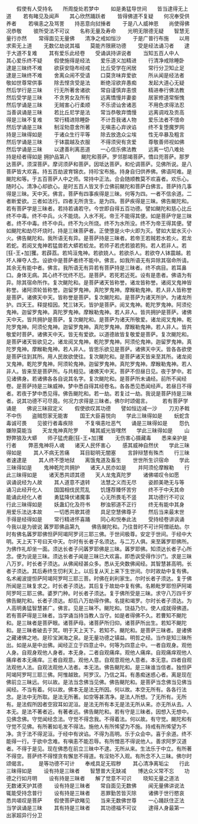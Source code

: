 <!-- { "loadSidebar": true } -->
　　假使有人受持名　　所周旋处若梦中
　　如是勇猛导世间　　皆当逮得无上道
　　若有睹见及闻声　　其心欣然踊跃者
　　皆得佛道不复疑　　何况奉受供养者
　　若嗔恚之及骂詈　　持恶意向挝捶者
　　于是八人威神恩　　尚使得佛况恭敬
　　彼所受法不可议　　名称无量及寿命
　　光明无限德无疑　　智慧无量行亦然
　　常得面见无量佛　　清净之戒如恒沙
　　于是广普行布施　　以用求索无上道
　　无数亿劫说其福　　莫能齐限厥功德
　　受是经法诵习者　　逮于大道不复难
　　其有爱乐此经卷　　受诵讽持讲说者
　　当知五百人中人　　其心爱乐终不疑
　　假使施得是经法　　爱乐道义加精进
　　行清净戒除睡卧　　逮是三昧终不难
　　欲获安隐布经戒　　比丘受学在闲居
　　常行分卫知止足　　逮是三昧终不难
　　舍离众闹不受请　　口莫贪味弃爱欲
　　所从闻是经法者　　敬如世尊常供事
　　除去悭贪受是法　　断绝淫欲弃愚痴
　　发起大道心无疑　　然后学行是三昧
　　行无所著舍诸欲　　常自谨慎弃恚恨
　　精进奉行佛法教　　然后受学是三昧
　　不贪男女及所有　　远离憍慢并妻妾
　　居家修道常惭愧　　然后学诵是三昧
　　无贼害心行柔顺　　不乐谤讪舍诸恶
　　不用色求得法忍　　当善讽诵是三昧
　　若比丘尼学是法　　常当恭敬弃憍慢
　　远离调戏及贡高　　得是三昧不复难
　　常行精进除睡卧　　不计吾我诸人物
　　爱乐法者不惜命　　然后学诵是三昧
　　制淫劮意舍所著　　无嗔恚心弃谀谄
　　终不复堕魔罗网　　持是三昧得如是
　　于诸众生行平等　　除去放逸众尘埃
　　性无卒暴及粗言　　然后学诵是三昧
　　于钵震越及衣服　　不得须臾有贪爱
　　尊敬善师视如佛　　然后学诵是三昧
　　以逮善利离恶道　　一心信乐佛法教
　　远离一切八难处　　持是经者得如是
拥护品第八
　　颰陀和菩萨。罗邻那竭菩萨。憍曰兜菩萨。那罗达菩萨。须深菩萨。摩诃须萨和菩萨。因坻达菩萨。和伦调菩萨。见佛所说。是八菩萨皆大欢喜。持五百劫波育锦衣。持珍宝布施。持身自归供养佛。佛语阿难。是颰陀和等。于五百菩萨人中之师。常持中正法。合会随顺教莫不欢喜者。欢乐心。随时心。清净心却欲心。是时五百人皆叉手立佛前颰陀和菩萨白佛言。菩萨持几事得是三昧。天中天。佛言。菩萨有四事疾得是三昧。何等为四。一者不信余道。二者断爱欲。三者如法行。四者无所贪生。是为四。菩萨疾得是三昧。佛告颰陀和。若有菩萨学是三昧者。若持若诵若守。今世即自得五百功德。譬如颰陀和慈心比丘终不中毒。终不中兵。火不能烧。入水不死。帝王不能得其便。如是菩萨守是三昧者。终不中毒。终不中兵。终不为火所烧。终不为水所没。终不为帝王得其便。譬如颰陀和劫尽坏烧时。持是三昧菩萨者。正使堕是火中火即为灭。譬如大罂水灭小火。佛告颰陀和。我所语无有异。是菩萨持是三昧者。若帝王若贼若水若火。若龙若蛇。若阅叉鬼神若猛兽若大蟒若蛟龙。若师子若虎若狼若狗。若人若非人。若[狂-王+加]玃。若薜荔。若鸠洹鬼神。若欲娆人。若欲杀人。若欲夺人钵震越。若坏人禅夺人念。设欲中是菩萨者终不能中。佛言。如我所语无有异除其宿命所请。其余无有能中者。佛言。我所语无有异若有菩萨持是三昧者。终不病目。若耳鼻口。身体无病。其心终不忧终不厄。是菩萨。若死若近死。设有是患者。佛语为有异。除其宿命所作。复次颰陀和。是菩萨诸天皆称誉。诸龙皆称誉。诸阅叉鬼神皆称誉。诸阿须轮皆称誉。迦留罗鬼神。真陀罗鬼神。摩睺勒鬼神。若人非人皆称誉是菩萨。诸佛天中天。皆称誉是菩萨。复次颰陀和。是菩萨为诸天所护。为诸龙所护。四天王。释提桓因。梵三钵天。皆护是菩萨。阅叉鬼神。乾陀罗鬼神。阿须伦鬼神。迦留罗鬼神。真陀罗鬼神。摩睺勒鬼神。若人非人。皆共拥护是菩萨。诸佛天中天。皆共拥护是菩萨。复次颰陀和。是菩萨为诸天所敬爱。诸龙阅叉鬼神。乾陀罗鬼神。阿须伦鬼神。迦留罗鬼神。真陀罗鬼神。摩睺勒鬼神。若人非人。皆共敬爱时菩萨。诸佛天中天。皆无有爱欲。以道德故皆复敬爱是菩萨。复次颰陀和。是菩萨诸天皆欲见之。诸龙阅叉鬼神。乾陀罗鬼神。阿须伦鬼神。迦留罗鬼神。真陀罗鬼神。摩睺勒鬼神。若人非人。皆思乐欲见是菩萨。诸佛天中天。皆各各欲使是菩萨往到其所。用人民故欲使往。复次颰陀和。是菩萨诸天皆来至其所。诸龙阅叉鬼神。乾陀罗鬼神。阿须轮鬼神。迦留罗鬼神。真陀罗鬼神。摩睺勒鬼神。若人非人。皆来至是菩萨所。与共相见。诸佛天中天。菩萨不但昼日见。夜于梦中。若见诸佛身。若诸佛各各自说其名字。复次颰陀和。是菩萨所未诵经。前所不闻经卷。是菩萨持是三昧威神。梦中悉自得其经卷名。各各悉见悉闻经声。若昼日不得者。若夜于梦中悉见得。佛告颰陀和。若一劫。若复过一劫。我说是菩萨持是三昧者。说其功德不可尽竟。何况力求得是三昧者。佛尔时颂偈言。
　　若有菩萨学诵是　　佛说三昧寂定义
　　假使欲叹其功德　　譬如恒边减一沙
　　刀刃矛戟不中伤　　盗贼怨家无能害
　　国王大臣喜悦向　　学此三昧得如是
　　蚖蛇含毒诚可畏　　见彼行者毒疾除
　　不复嗔恚吐恶气　　诵是三昧得如是
　　怨仇嫌隙莫能当　　天龙鬼神真陀罗
　　睹其威光皆嘿然　　学此三昧得如是
　　山野弊狼及大蟒　　师子猛虎鹿[狂-王+加]玃
　　无伤害心摄藏毒　　悉来亲护是行者
　　弊恶鬼神将人魂　　诸天人民怀害心
　　感其威神自然伏　　学此三昧得如是
　　其人不病无苦痛　　耳目聪明无闇塞
　　言辞辩慧有殊杰　　行三昧者速逮是
　　其人终不堕地狱　　离饿鬼道及畜生
　　世世所生识宿命　　学此三昧得如是
　　鬼神乾陀共拥护　　诸天人民亦如是
　　并阿须伦摩睺勒　　行此三昧得如是
　　诸天悉共颂其德　　天人龙鬼真陀罗
　　诸佛嗟叹令如愿　　讽诵说经为人故
　　其人道意不退转　　法慧之义而无尽
　　姿颜美艳无与等　　诵习此经开化人
　　国国相伐民荒乱　　饥馑荐臻怀苦穷
　　终不于中夭其命　　能诵此经化人者
　　勇猛降伏诸魔事　　心无所畏毛不竖
　　其功德行不可议　　行此三昧得如是
　　妖蛊幻化及符书　　秽浊邪道不正行
　　终无有能中其身　　用爱乐法达本故
　　一切悉共歌其德　　具足空慧佛尊子
　　然后当来最末世　　手得是经得如是
　　常行精进怀喜踊　　同心和悦奉此法
　　受持经卷讲讽诵　　今我以是为彼说
羼罗耶佛品第九
　　佛告颰陀和。乃往昔时不可计阿僧祇劫。尔时有佛名羼罗耶佛怛萨阿竭阿罗诃三耶三佛。于世间极尊。安定于世间。于经中大明。天上天下号曰天中天。尔时有长者子名须达。与二万人俱。来至羼罗耶佛所。为佛作礼却坐一面。须达长者子问羼罗耶佛是三昧。羼罗耶佛。知须达长者子心所念。便为说是三昧。须达长者子闻是三昧已大欢喜。即悉讽受得作沙门。求是三昧八万岁。时长者子须达。从佛闻经甚众多。悉从无央数佛闻经。其智慧甚高明。长者子须达。其后寿终生忉利天上。以后复从天上来下生世间。尔时故劫中复有佛。名术阇波提怛萨阿竭阿罗呵三耶三菩。时佛在刹利家生。尔时长者子须达。复于佛所闻是三昧复求之。时长者子须达。其后复于故劫中复有佛。名赖毗罗耶怛萨阿竭阿罗呵三耶三佛。婆罗门种。时长者子须达。复于佛所受是三昧。求守八万四千岁佛告颰陀和。长者子须达。却后八万劫得作佛。名提和竭罗。尔时长者子须达。为人高明勇猛智慧甚广。佛言。见是三昧不。颰陀和。饶益乃尔。使人成就得佛道。若有菩萨得是三昧者。当学诵当持当教人当守。如是者得佛不久。若曹知不颰陀和。是三昧者是菩萨眼。诸菩萨母。诸菩萨所归仰。诸菩萨所出生。若知不颰陀和。是三昧者破去于冥。明于天上天下。若知不。颰陀和。是菩萨三昧者。是诸佛之藏诸佛之地。是珍宝渊海之泉。是无量功德之镇益。明哲之经。当作是知三昧所出。如是从是中出佛。闻经正立于四意止中。何等为四意止中。一者自观身。观他人身。自观身观他人身者。本无身。二者自观痛痒。观他人痛痒。自观痛痒观他人痛痒者本无痛痒。三者自观意。观他人意。自观意观他人意者。本无意。四者自观法观他人法。自观法观他人法者。本无法。佛告颰陀和。是三昧谁当信者。独怛萨阿竭阿罗呵三耶三佛。阿惟越致。阿罗汉。乃信之耳。有愚痴迷惑心者。离是现在佛前立三昧远。何以故。是法当念佛当见佛。佛告颰陀和。是菩萨当念佛当见佛当闻经。不当有着。何以故。佛本无是法无所因。何以故。本空无所有。各各行法念。是法中无所取。是法无所著。如空等甚清净。是法人所想。了无所有。无所有。是法假所因者空寂耳如泥洹。是法无所有本无是法无所从来。亦无所从去。人本无。是法不著者近。有著者远。佛告颰陀和。若有守是三昧者。因想入无想中。见佛念佛。守觉闻经念法。守觉不得念我。不得着法。何以故。有守觉。颰陀和有守觉不见佛。有所著如毛发不得法。施他人有所悕望为不施。持戒有所悕望为不净。贪于法不得泥洹。于经中有谀谄。不得为高明。乐于众会中。喜于余道。终不能得一行。于欲中念难。有嗔恚不能忍辱。有所憎恶不得说他人。善求阿罗汉道者。不得于是见。现在佛悉在前立三昧中不逮。无所从来。生法乐于中立。有所著不得空。菩萨终不得悭贪有懈怠不得道。有淫劮不入观。有所念不入三昧。佛尔时颂偈言。
　　是等功德不可计　　奉戒具足无瑕秽
　　其心清净离垢尘　　行此三昧得如是
　　设有持是三昧者　　智慧普大无缺减
　　博达众义常不忘　　功德之行如月明
　　设有持是三昧者　　解了觉意不可识
　　晓知无量之道法　　无数诸天护其德
　　设有持是三昧者　　常自面见无数佛
　　闻无量佛讲说法　　辄能受持念普行
　　设有持是三昧者　　恶罪勤苦皆灭除
　　诸佛于世行愍哀　　悉共嗟叹是菩萨
　　假使菩萨欲睹见　　当来无数佛世尊
　　一心踊跃住正法　　当学讽诵是三昧
　　其有持是三昧者　　其功德福不可议
　　逮得人身最第一　　出家超异行分卫
